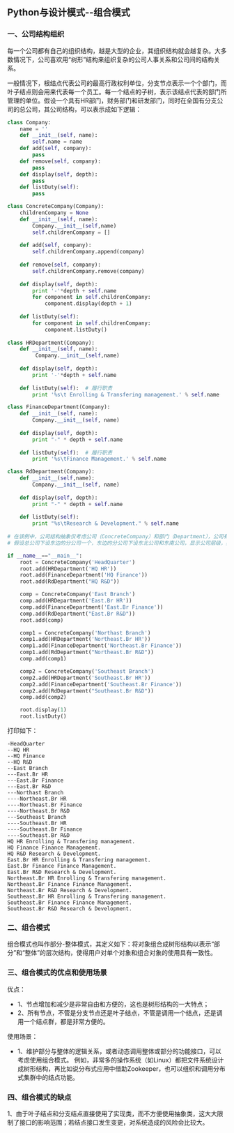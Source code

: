 ## Python与设计模式--组合模式

### 一、公司结构组织
每一个公司都有自己的组织结构，越是大型的企业，其组织结构就会越复杂。大多数情况下，公司喜欢用“树形”结构来组织复杂的公司人事关系和公司间的结构关系。

一般情况下，根结点代表公司的最高行政权利单位，分支节点表示一个个部门，而叶子结点则会用来代表每一个员工。每一个结点的子树，表示该结点代表的部门所管理的单位。假设一个具有HR部门，财务部门和研发部门，同时在全国有分支公司的总公司，其公司结构，可以表示成如下逻辑：
```py
class Company:
    name = ''
    def __init__(self, name):
        self.name = name
    def add(self, company):
        pass
    def remove(self, company):
        pass
    def display(self, depth):
        pass
    def listDuty(self):
        pass

class ConcreteCompany(Company):
    childrenCompany = None
    def __init__(self, name):
        Company.__init__(self,name)
        self.childrenCompany = []
        
    def add(self, company):
        self.childrenCompany.append(company)
        
    def remove(self, company):
        self.childrenCompany.remove(company)
        
    def display(self, depth):
        print '-'*depth + self.name
        for component in self.childrenCompany:
            component.display(depth + 1)
            
    def listDuty(self):
        for component in self.childrenCompany:
            component.listDuty()
            
class HRDepartment(Company):
    def __init__(self, name):
         Company.__init__(self,name)
         
    def display(self, depth):
        print '-'*depth + self.name
        
    def listDuty(self):  # 履行职责
        print '%s\t Enrolling & Transfering management.' % self.name

class FinanceDepartment(Company):
    def __init__(self, name):
        Company.__init__(self, name)
        
    def display(self, depth):
        print "-" * depth + self.name
        
    def listDuty(self):  # 履行职责
        print '%s\tFinance Management.' % self.name

class RdDepartment(Company):
    def __init__(self,name):
        Company.__init__(self, name)
        
    def display(self, depth):
        print "-" * depth + self.name
        
    def listDuty(self):
        print "%s\tResearch & Development." % self.name
        
# 在该例中，公司结构抽象仅考虑公司（ConcreteCompany）和部门（Department），公司有子公司的可能性，公司也有自己的部门，部门是最终的叶子结点。
# 假设总公司下设东边的分公司一个，东边的分公司下设东北公司和东南公司，显示公司层级，并罗列这些的公司中各部门的职责，可以构建如下业务场景：

if __name__=="__main__":
    root = ConcreteCompany('HeadQuarter')
    root.add(HRDepartment('HQ HR'))
    root.add(FinanceDepartment('HQ Finance'))
    root.add(RdDepartment("HQ R&D"))

    comp = ConcreteCompany('East Branch')
    comp.add(HRDepartment('East.Br HR'))
    comp.add(FinanceDepartment('East.Br Finance'))
    comp.add(RdDepartment("East.Br R&D"))
    root.add(comp)

    comp1 = ConcreteCompany('Northast Branch')
    comp1.add(HRDepartment('Northeast.Br HR'))
    comp1.add(FinanceDepartment('Northeast.Br Finance'))
    comp1.add(RdDepartment("Northeast.Br R&D"))
    comp.add(comp1)

    comp2 = ConcreteCompany('Southeast Branch')
    comp2.add(HRDepartment('Southeast.Br HR'))
    comp2.add(FinanceDepartment('Southeast.Br Finance'))
    comp2.add(RdDepartment("Southeast.Br R&D"))
    comp.add(comp2)

    root.display(1)
    root.listDuty()

```
打印如下：
```
-HeadQuarter
--HQ HR
--HQ Finance
--HQ R&D
--East Branch
---East.Br HR
---East.Br Finance
---East.Br R&D
---Northast Branch
----Northeast.Br HR
----Northeast.Br Finance
----Northeast.Br R&D
---Southeast Branch
----Southeast.Br HR
----Southeast.Br Finance
----Southeast.Br R&D
HQ HR Enrolling & Transfering management.
HQ Finance Finance Management.
HQ R&D Research & Development.
East.Br HR Enrolling & Transfering management.
East.Br Finance Finance Management.
East.Br R&D Research & Development.
Northeast.Br HR Enrolling & Transfering management.
Northeast.Br Finance Finance Management.
Northeast.Br R&D Research & Development.
Southeast.Br HR Enrolling & Transfering management.
Southeast.Br Finance Finance Management.
Southeast.Br R&D Research & Development.
```
### 二、组合模式
组合模式也叫作部分-整体模式，其定义如下：将对象组合成树形结构以表示“部分”和“整体”的层次结构，使得用户对单个对象和组合对象的使用具有一致性。

### 三、组合模式的优点和使用场景

优点：
- 1、节点增加和减少是非常自由和方便的，这也是树形结构的一大特点；
- 2、所有节点，不管是分支节点还是叶子结点，不管是调用一个结点，还是调用一个结点群，都是非常方便的。

使用场景：
- 1、维护部分与整体的逻辑关系，或者动态调用整体或部分的功能接口，可以考虑使用组合模式。
例如，非常多的操作系统（如Linux）都把文件系统设计成树形结构，再比如说分布式应用中借助Zookeeper，也可以组织和调用分布式集群中的结点功能。

### 四、组合模式的缺点
1、由于叶子结点和分支结点直接使用了实现类，而不方便使用抽象类，这大大限制了接口的影响范围；若结点接口发生变更，对系统造成的风险会比较大。

